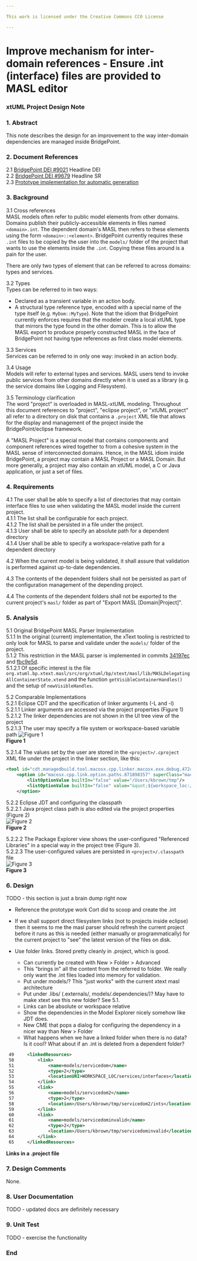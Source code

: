```yaml
---

This work is licensed under the Creative Commons CC0 License

---
```


# Improve mechanism for inter-domain references - Ensure .int (interface) files are provided to MASL editor 
### xtUML Project Design Note


### 1. Abstract

This note describes the design for an improvement to the way inter-domain
dependencies are managed inside BridgePoint.  

### 2. Document References

<a id="2.1"></a>2.1 [BridgePoint DEI #9021](https://support.onefact.net/issues/9021) Headline DEI    
<a id="2.2"></a>2.2 [BridgePoint DEI #9679](https://support.onefact.net/issues/9679) Headline SR    
<a id="2.3"></a>2.3 [Prototype implementation for automatic generation](https://github.com/xtuml/mc/pull/289)   

### 3. Background

3.1  Cross references  
MASL models often refer to public model elements from other domains.  Domains
publish their publicly-accessible elements in files named `<domain>.int`.  The
dependent domain's MASL then refers to these elements using the form 
`<domain>::<element>`.  BridgePoint currently requires these `.int` files to be 
copied by the user into the `models/` folder of the project that wants to use 
the elements inside the `.int`. Copying these files around is a pain for the user.

There are only two types of element that can be referred to across domains: types 
and services. 

3.2  Types  
Types can be referred to in two ways:  
* Declared as a transient variable in an action body.  
* A structural type reference type, encoded with a special name of the type itself (e.g. `MyDom::MyType`). 
Note that the idiom that BridgePoint currently enforces requires that the modeler 
create a local xtUML type that mirrors the type found in the other domain. This 
is to allow the MASL export to produce properly constructed MASL in the face of 
BridgePoint not having type references as first class model elements. 

3.3  Services  
Services can be referred to in only one way: invoked in an action body.  

3.4  Usage    
Models will refer to external types and services. MASL users tend to
invoke public services from other domains directly when it is used as a
library (e.g. the service domains like Logging and Filesystem).  

3.5  Terminology clarification  
The word "project" is overloaded in MASL-xtUML modeling.  Throughout this document
references to "project", "eclipse project", or "xtUML project" all refer to a directory
on disk that contains a `.project` XML file that allows for the display and management
of the project inside the BridgePoint/eclipse framework.  

A "MASL Project" is a special model that contains components and component references
wired together to from a cohesive system in the MASL sense of interconnected domains.
Hence, in the MASL idiom inside BridgePoint, a project may contain a MASL Project or 
a MASL Domain.  But more generally, a project may also contain an xtUML model, a C
or Java application, or just a set of files.   

### 4. Requirements

4.1  The user shall be able to specify a list of directories that may contain
  interface files to use when validating the MASL model inside the current project.  
4.1.1  The list shall be configurable for each project.  
4.1.2  The list shall be persisted in a file under the project.  
4.1.3  User shall be able to specify an absolute path for a dependent directory  
4.1.4  User shall be able to specify a workspace-relative path for a dependent directory   

4.2  When the current model is being validated, it shall assure that validation 
  is performed against up-to-date dependencies.    

4.3  The contents of the dependent folders shall not be persisted as part of the
  configuration management of the depending project.  
  
4.4  The contents of the dependent folders shall not be exported to the current
  project's `masl/` folder as part of "Export MASL [Domain|Project]".  

### 5. Analysis

5.1 Original BridgePoint MASL Parser Implementation  
5.1.1  In the original (current) implementation, the xText tooling is restricted
  to only look for MASL to parse and validate under the `models/` folder of the
  project.   
5.1.2  This restriction in the MASL parser is implemented in commits 
  [34197ec](https://github.com/xtuml/bridgepoint/commit/34187ec2b37800b3ba35988c44535933a25b1a0f) 
  and [fbc9e5d](https://github.com/xtuml/bridgepoint/commit/fbc9e5dae5a04b6bfc26433a8e2dcf4b63ad5cc0).   
5.1.2.1  Of specific interest is the file `org.xtuml.bp.xtext.masl/src/org/xtuml/bp/xtext/masl/lib/MASLDelegatingAllContainerState.xtend` 
  and the function `getVisibleContainerHandles()` and the setup of `newVisibleHandles`.  

5.2  Comparable Implementations  
5.2.1  Eclipse CDT and the specification of linker arguments (-L and -l)  
5.2.1.1  Linker arguments are accessed via the project properties (Figure 1)   
5.2.1.2  The linker dependencies are not shown in the UI tree view of the project  
5.2.1.3  The user may specify a file system or workspace-based variable path
![Figure 1](c_lib_setting.png)  
__Figure 1__  

5.2.1.4  The values set by the user are stored in the `<project>/.cproject` XML file under 
  the project in the linker section, like this:
 ```xml
 <tool id="cdt.managedbuild.tool.macosx.cpp.linker.macosx.exe.debug.472415824" name="MacOS X C++ Linker" superClass="cdt.managedbuild.tool.macosx.cpp.linker.macosx.exe.debug">
     <option id="macosx.cpp.link.option.paths.871898357" superClass="macosx.cpp.link.option.paths" valueType="libPaths">
         <listOptionValue builtIn="false" value="/Users/kbrown/tmp"/>
         <listOptionValue builtIn="false" value="&quot;${workspace_loc:/${ProjName}/gen}&quot;"/>
     </option>
``` 

5.2.2  Eclipse JDT and configuring the classpath   
5.2.2.1  Java project class path is also edited via the project properties (Figure 2)  
![Figure 2](java_lib_config.png)  
__Figure 2__  

5.2.2.2  The Package Explorer view shows the user-configured "Referenced Libraries" in
  a special way in the project tree (Figure 3).   
5.2.2.3  The user-configured values are persisted in `<project>/.classpath` file  
![Figure 3](jdt_libs_tree_classpath.png)  
__Figure 3__  



### 6. Design

TODO - this section is just a brain dump right now

- Reference the prototype work Cort did to scoop and create the .int

- If we shall support direct filesystem links (not to projects inside eclipse) 
then it seems to me the masl parser should refresh the current project before it 
runs as this is needed (either manually or programmatically) for the current 
project to "see" the latest version of the files on disk. 

- Use folder links.  Stored pretty cleanly in .project, which is good.  
  - Can currently be created with New > Folder > Advanced
  - This "brings in" all the content from the referred to folder.  We really only want the .int files loaded into memory for validation.
  - Put under models/?  This "just works" with the current xtext masl architecture
  - Put under .libs/ (.externals/, models/.dependencies/)?  May have to make xtext see this new folder?  See 5.1. 
  - Links can be absolute or workspace relative
  - Show the dependencies in the Model Explorer nicely somehow like JDT does. 
  - New CME that pops a dialog for configuring the dependency in a nicer way than New > Folder
  - What happens when we have a linked folder when there is no data?  Is it cool?  What about if an .int is deleted from a dependent folder?

```xml
 49     <linkedResources>
 50         <link>
 51             <name>models/servicedom</name>
 52             <type>2</type>
 53             <locationURI>WORKSPACE_LOC/services/interfaces</locationURI>
 54         </link>
 55         <link>
 56             <name>models/servicedom2</name>
 57             <type>2</type>
 58             <location>/Users/kbrown/tmp/servicedom2/ints</location>
 59         </link>
 60         <link>
 61             <name>models/servicedominvalid</name>
 62             <type>2</type>
 63             <location>/Users/kbrown/tmp/servicedominvalid</location>
 64         </link>
 65     </linkedResources>
```
__Links in a .project file__
### 7. Design Comments

None.  

### 8. User Documentation

TODO - updated docs are definitely necessary

### 9. Unit Test

TODO - exercise the functionality

### End
